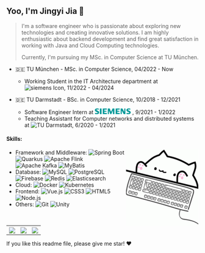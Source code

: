 ## Yoo, I'm Jingyi Jia 👋
> I'm a software engineer who is passionate about exploring new technologies and creating innovative solutions. I am highly enthusiastic about backend development and find great satisfaction in working with Java and Cloud Computing technologies.
> 
> Currently, I'm pursuing my MSc. in Computer Science at TU München.

+ 🇩🇪 TU München - MSc. in Computer Science, 04/2022 - Now
	+ Working Student in the IT Architecture department at <img src="https://upload.wikimedia.org/wikipedia/commons/f/f4/BMW_logo_%28gray%29.svg" height="30" alt="siemens Icon" title="siemens  Icon">, 11/2022 - 04/2024

+ 🇩🇪 TU Darmstadt - BSc. in Computer Science, 10/2018 - 12/2021
  + Software Engineer Intern at  <img src="https://raw.githubusercontent.com/elaineJJY/Storage/12fcb458bf2ff461881c63ae527661bee45b8e2e/Picture/SIE.DE_BIG-8513f49c.png" height="15" alt="siemens Icon" title="siemens  Icon"> , 9/2021 - 1/2022
  + Teaching Assistant for Computer networks and distributed systems at <img src="https://upload.wikimedia.org/wikipedia/de/2/24/TU_Darmstadt_Logo.svg" height="30" alt="TU Darmstadt" title="siemens  Icon">, 6/2020 - 1/2021


#### Skills:
<img align="right" src="https://github.com/elaineJJY/Storage/blob/main/Picture/bongo-cat-typing2.gif" height="200" />

- Framework and Middleware: ![Spring Boot](https://img.shields.io/badge/Spring%20Boot-6DB33F?style=flat&logo=Spring-Boot&logoColor=white) ![Quarkus](https://img.shields.io/badge/Qaurkus-white?style=flat&logo=Quarkus&logoColor=4089E5) ![Apache Flink](https://img.shields.io/badge/Apache%20Flink-E6526F?style=flat&logo=Apache%20Flink&logoColor=white) ![Apache Kafka](https://img.shields.io/badge/Apache%20Kafka-000?style=flat&logo=apachekafka)  ![MyBatis](https://img.shields.io/badge/MyBatis-000?style=flat&logo=MyBatis&logoColor=white) 
- Database: ![MySQL](https://img.shields.io/badge/MySQL-4479A1?style=flat&logo=mysql&logoColor=white) ![PostgreSQL](https://img.shields.io/badge/PostgreSQL-336791?style=flat&logo=postgresql&logoColor=white) ![Firebase](https://img.shields.io/badge/Google%20Firebase-%23039BE5.svg?style=flat&logo=firebase) ![Redis](https://img.shields.io/badge/Redis-DC382D?style=flat&logo=Redis&logoColor=white) ![Elasticsearch](https://img.shields.io/badge/-ElasticSearch-005571?style=flat&logo=elasticsearch)
- Cloud:  ![Docker](https://img.shields.io/badge/Docker-%230db7ed.svg?style=flat&logo=docker&logoColor=white) ![Kubernetes](https://img.shields.io/badge/Kubernetes-%23326ce5.svg?style=flat&logo=kubernetes&logoColor=white) 
- Frontend: ![Vue.js](https://img.shields.io/badge/Vue%2Ejs-%2335495e.svg?style=flat&logo=vuedotjs&logoColor=%234FC08D) ![CSS3](https://img.shields.io/badge/CSS3-%231572B6.svg?style=flat&logo=css3&logoColor=white) ![HTML5](https://img.shields.io/badge/HTML5-%23E34F26.svg?style=flat&logo=html5&logoColor=white) 	![Node.js](https://img.shields.io/badge/node.js-%2343853D.svg?style=flat&logo=node-dot-js&logoColor=white)
- Others:  ![Git](https://img.shields.io/badge/Git-%23F05033.svg?style=flat&logo=git&logoColor=white) ![Unity](https://img.shields.io/badge/Unity-%23000000.svg?style=flat&logo=unity&logoColor=white)
<br/>


<table>
<tr>
  <td><img align="center" src="https://github-readme-stats.vercel.app/api?username=elaineJJY&count_private=false&show_icons=true&theme=noctis_minimus&hide=stars&include_all_commits=true&hide_rank=true" height="200" /></td> 
  <td><img align="center" src="https://github-readme-stats.vercel.app/api/top-langs/?username=elaineJJY&hide=c%23,Tex,ShaderLab,jupyter%20notebook,CMake,Batchfile,HLSL,Mathematica,GLSL&exclude_repo=deep%2Dlearning&layout=compact&hide_progress=false&theme=noctis_minimus" height="200" /></td>
  <td><img align="center" src="https://github-profile-trophy.vercel.app/?username=elaineJJY&theme=flat&rank=-C,-B&row=2&column=2" height="200" /></td>
</tr> 
</table>

If you like this readme file, please give me star! ❤️
